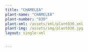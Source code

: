 ```yaml
---
title: "CHAMELEA"
plant-name: "CHAMELEA"
plant-number: "030"
plant-xml: /assets/xml/plant030.xml
plant-img: /assets/img/plant030.jpg
layout: single-xml


---
```

